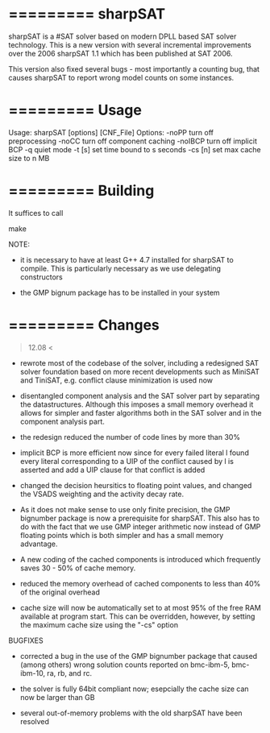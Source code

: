 =========
sharpSAT
=========

sharpSAT is a #SAT solver based on modern DPLL based SAT solver technology.
This is a new version with several incremental improvements over the 2006
sharpSAT 1.1 which has been published at SAT 2006.

This version also fixed several bugs - most importantly a counting bug,
that causes sharpSAT to report wrong model counts on some instances.

=========
Usage
=========

Usage: sharpSAT [options] [CNF_File]
Options: 
	-noPP	turn off preprocessing
	-noCC	turn off component caching
	-noIBCP	turn off implicit BCP
	-q      quiet mode
	-t [s] 	set time bound to s seconds
	-cs [n]	set max cache size to n MB


=========
Building
=========

It suffices to call

make


NOTE:

- it is necessary to have at least G++ 4.7 installed for sharpSAT to
compile. This is particularly necessary as we use delegating constructors 

- the GMP bignum package has to be installed in your system



=========
 Changes 
=========

> 12.08 <

- rewrote most of the codebase of the solver, including a redesigned SAT solver
foundation based on more recent developments such as MiniSAT and TiniSAT,
e.g. conflict clause minimization is used now

- disentangled component analysis and the SAT solver part by separating the 
datastructures. Although this imposes a small memory overhead it allows
for simpler and faster algorithms both in the SAT solver and in the component 
analysis part.

- the redesign reduced the number of code lines by more than 30%

- implicit BCP is more efficient now since for every failed literal l found
every literal corresponding to a UIP of the conflict caused by l is asserted
and add a UIP clause for that conflict is added

- changed the decision heursitics to floating point values, and changed 
the VSADS weighting and the activity decay rate.

- As it does not make sense to use only finite precision, the GMP bignumber 
package is now a prerequisite for sharpSAT. This also has to do with the 
fact that we use GMP integer arithmetic now instead of GMP floating points
which is both simpler and has a small memory advantage.

- A new coding of the cached components is introduced which frequently saves 
30 - 50% of cache memory.

- reduced the memory overhead of cached components to less than 40% of the 
original overhead

-  cache size will now be automatically set to at most 95% of the free RAM 
available at program start. This can be overridden, however, by setting the
maximum cache size using the "-cs" option


BUGFIXES

- corrected a bug in the use of the GMP bignumber package that caused (among others)
wrong solution counts reported on bmc-ibm-5, bmc-ibm-10, ra, rb, and rc.

- the solver is fully 64bit compliant now; esepcially the cache size can now be 
larger than GB

- several out-of-memory problems with the old sharpSAT have been resolved
